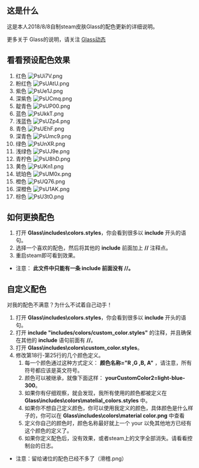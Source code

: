 ## 这是什么

这是本人2018/8/8自制steam皮肤Glass的配色更新的详细说明。

更多关于 Glass的说明，请关注 [Glass动态](https://steamcn.com/t409795-1-1)

## 看看预设配色效果

1. 红色
![PsUi7V.png](https://s1.ax1x.com/2018/08/08/PsUi7V.png)
2. 粉红色
![PsUAtU.png](https://s1.ax1x.com/2018/08/08/PsUAtU.png)
3. 紫色
![PsUe1J.png](https://s1.ax1x.com/2018/08/08/PsUe1J.png)
4. 深紫色
![PsUCmq.png](https://s1.ax1x.com/2018/08/08/PsUCmq.png)
5. 靛青色
![PsUP00.png](https://s1.ax1x.com/2018/08/08/PsUP00.png)
6. 蓝色
![PsUkkT.png](https://s1.ax1x.com/2018/08/08/PsUkkT.png)
7. 浅蓝色
![PsUZp4.png](https://s1.ax1x.com/2018/08/08/PsUZp4.png)
8. 青色
![PsUEhF.png](https://s1.ax1x.com/2018/08/08/PsUEhF.png)
9. 深青色
![PsUmc9.png](https://s1.ax1x.com/2018/08/08/PsUmc9.png)
10. 绿色
![PsUnXR.png](https://s1.ax1x.com/2018/08/08/PsUnXR.png)
11. 浅绿色
![PsUJ9e.png](https://s1.ax1x.com/2018/08/08/PsUJ9e.png)
12. 青柠色
![PsU8hD.png](https://s1.ax1x.com/2018/08/08/PsU8hD.png)
13. 黄色
![PsUKn1.png](https://s1.ax1x.com/2018/08/08/PsUKn1.png)
14. 琥珀色
![PsUM0x.png](https://s1.ax1x.com/2018/08/08/PsUM0x.png)
15. 橙色
![PsUQ76.png](https://s1.ax1x.com/2018/08/08/PsUQ76.png)
16. 深橙色
![PsU1AK.png](https://s1.ax1x.com/2018/08/08/PsU1AK.png)
17. 棕色
![PsU3tO.png](https://s1.ax1x.com/2018/08/08/PsU3tO.png)

## 如何更换配色

1. 打开 **Glass\includes\colors.styles**，你会看到很多以 **include** 开头的语句。
2. 选择一个喜欢的配色，然后将其他的 **include** 前面加上 **//** 注释点。
3. 重启steam即可看到效果。

+ 注意： **此文件中只能有一条 include 前面没有 //。**

## 自定义配色

对我的配色不满意？为什么不试着自己动手！

1. 打开 **Glass\includes\colors.styles**，你会看到很多以 **include** 开头的语句。
2. 打开 **include "includes/colors/custom_color.styles"** 的注释，并且确保在其他的 **include** 语句前面有 **//**。
3. 打开 **Glass\includes\colors\custom_color.styles**。
4. 修改第18行-第25行的几个颜色定义。
    1. 每一个颜色通过这种方式定义： **颜色名称="R ,G ,B, A"** ，请注意，所有符号都应该是英文符号。
    2. 颜色可以被继承，就像下面这样： **yourCustomColor2=light-blue-300**。
    3. 如果你有仔细观察，就会发现，我所有使用的颜色都被定义在  **Glass\includes\colors\matelial_colors.styles** 中。
    4. 如果你不想自己定义颜色，你可以使用我定义的颜色，具体颜色是什么样子的，你可以在 **Glass\includes\colors\material color.png** 中查看
    5. 定义你自己的颜色时，颜色名称最好就上一个 your 以免其他地方已经有这个颜色的定义了。
    6. 如果你定义配色后，没有效果，或者steam上的文字全部消失。请看看控制台的日志。

+ 注意：留给诸位的配色已经不多了（滑稽.png）